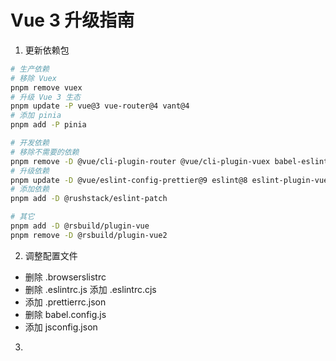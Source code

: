 # Vue 3 升级指南

1. 更新依赖包
```bash
# 生产依赖
# 移除 Vuex
pnpm remove vuex
# 升级 Vue 3 生态
pnpm update -P vue@3 vue-router@4 vant@4
# 添加 pinia
pnpm add -P pinia

# 开发依赖
# 移除不需要的依赖
pnpm remove -D @vue/cli-plugin-router @vue/cli-plugin-vuex babel-eslint     eslint-plugin-prettier less less-loader
# 升级依赖
pnpm update -D @vue/eslint-config-prettier@9 eslint@8 eslint-plugin-vue@9     prettier@3
# 添加依赖
pnpm add -D @rushstack/eslint-patch

# 其它
pnpm add -D @rsbuild/plugin-vue
pnpm remove -D @rsbuild/plugin-vue2
```
2. 调整配置文件
- 删除 .browserslistrc
- 删除 .eslintrc.js 添加 .eslintrc.cjs
- 添加 .prettierrc.json
- 删除 babel.config.js
- 添加 jsconfig.json
3. 